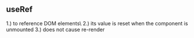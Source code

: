 ## useRef
1.) to reference DOM elements\\
2.) its value is reset when the component is unmounted
3.) does not cause re-render
